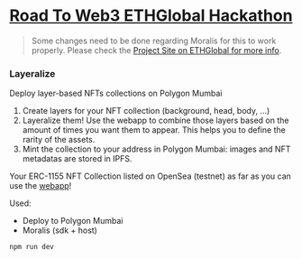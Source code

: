 # [Road To Web3 ETHGlobal Hackathon](https://web3.ethglobal.com/)

> Some changes need to be done regarding Moralis for this to work properly. Please check the [Project Site on ETHGlobal for more info](https://ethglobal.com/showcase/layeralize-g76hi).

### Layeralize

Deploy layer-based NFTs collections on Polygon Mumbai

1. Create layers for your NFT collection (background, head, body, ...)
2. Layeralize them! Use the webapp to combine those layers based on the amount of times you want them to appear. This helps you to define the rarity of the assets.
3. Mint the collection to your address in Polygon Mumbai: images and NFT metadatas are stored in IPFS.

Your ERC-1155 NFT Collection listed on OpenSea (testnet) as far as you can use the [webapp](https://olputa0a7acn.usemoralis.com/)!

Used:

* Deploy to Polygon Mumbai
* Moralis (sdk + host)

`npm run dev`
